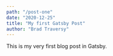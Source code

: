 ```yaml
---
path: "/post-one"
date: "2020-12-25"
title: "My first Gatsby Post"
author: "Brad Traversy"
---
```


This is my very first blog post in Gatsby.
